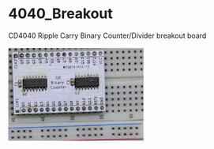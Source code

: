 # 4040_Breakout
CD4040 Ripple Carry Binary Counter/Divider breakout board
<br><br>![PCB](Assembled_PCB.jpg)<BR><BR>
